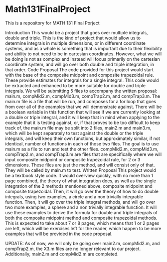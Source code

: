 # Math131FinalProject
This is a repository for MATH 131 Final Porject

Introduction
This would be a project that goes over multiple integrals, double and triple. This is the kind of project that would allow us to determine integrals in multiple dimensions, or in different coordinate systems, and as a whole is something that is important due to their flexibility and ability to not need to be in cartesian coordinates. However, what we will be doing is not as complex and instead will focus primarily on the cartesian coordinate system, and will go over both double and triple integration, in that order.
Code Proposal
The code provided for this project would start with the base of the composite midpoint and composite trapezoidal rule. These provide estimates for integrals for a single integral. This code would be extracted and enhanced to be more suitable for double and triple integrals. We will be submitting 5 files to accompany the written proposal: main.m, compMid2.m, compMid3.m, compTrap2.m, and compTrap3.m. The main.m file is a file that will be run, and composes for a for loop that goes from over all of the examples that we will demonstrate against. There will be a boolean variable in this function that will see if we are currently looking at a double or triple integral, and it will keep that in mind when applying to the example that it is testing against, or, if that proves to be too difficult to keep track of, the main.m file may be split into 2 files, main2.m and main3.m, which will be kept separately to test against the double or the triple integrals, and will keep their own functions, but approximately similar, if not identical, number of functions in each of those two files. The goal is to use main.m as a file to run and test the other files. compMid2.m, compMid3.m, compTrap2.m, and compTrap3.m are files that are specifically where we will input composite midpoint or composite trapezoidal rule, for 2 or 3 dimensions. These files are just the method, and will consist only of that. They will be called by main.m to test.
Written Proposal
This project would be a textbook style code. It would overview quickly, with no more than 1 page combined, the theory of what integration does, as well as the single integration of the 2 methods mentioned above, composite midpoint and composite trapezoidal. Then, it will go over the theory of how to do double integrals, using two examples, a circle and a non trivially integrable function. Then, it will go over the triple integral methods, and will go over two more examples, a sphere and a non trivially integrable function. It will use these examples to derive the formula for double and triple integrals of both the composite midpoint method and composite trapezoidal methods. This is expected to take about 7 or 8 pages, which means that 1 or 2 pages are left, which will be exercises left for the reader, which happen to be more examples that will be provided in the code proposal.


UPDATE:
As of now, we will only be going over main2.m, compMid2.m, and compTrap2.m, the X3.m files are no longer relevant to our project. Additionally, main2.m and compMid2.m are completed.
